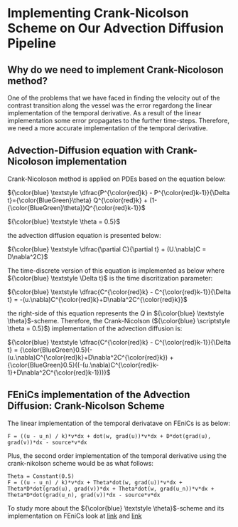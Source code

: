 # Implementing Crank-Nicolson Scheme on Our Advection Diffusion Pipeline
## Why do we need to implement Crank-Nicoloson method?
One of the problems that we have faced in finding the velocity out of the contrast transition along the vessel was the error regardong the linear implementation of the temporal derivative. As a result of the linear implementation some error propagates to the further time-steps. Therefore, we need a more accurate implementation of the temporal derivative.
## Advection-Diffusion equation with Crank-Nicoloson implementation
Crank-Nicoloson method is applied on PDEs based on the equation below:

${\color{blue} \textstyle \dfrac{P^{\color{red}k} - P^{\color{red}k-1}}{\Delta t}={\color{BlueGreen}\theta} Q^{\color{red}k} + (1-{\color{BlueGreen}\theta})Q^{\color{red}k-1}}$

${\color{blue} \textstyle \theta = 0.5}$

the advection diffusion equation is presented below:

${\color{blue} \textstyle \dfrac{\partial C}{\partial t} + (U.\nabla)C = D\nabla^2C}$

The time-discrete version of this equation is implemented as below where ${\color{blue} \textstyle \Delta t}$ is the time discritization parameter:

${\color{blue} \textstyle \dfrac{C^{\color{red}k} - C^{\color{red}k-1}}{\Delta t} = -(u.\nabla)C^{\color{red}k}+D\nabla^2C^{\color{red}k}}$

the right-side of this equation represents the $Q$ in ${\color{blue} \textstyle \theta}$-scheme. Therefore, the Crank-Nicolson (${\color{blue} \scriptstyle \theta = 0.5}$) implementation of the advection diffusion is:

${\color{blue} \textstyle \dfrac{C^{\color{red}k} - C^{\color{red}k-1}}{\Delta t} = {\color{BlueGreen}0.5}(-(u.\nabla)C^{\color{red}k}+D\nabla^2C^{\color{red}k}) + {\color{BlueGreen}0.5}((-(u.\nabla)C^{\color{red}k-1}+D\nabla^2C^{\color{red}k-1}))}$

## FEniCs implementation of the Advection Diffusion: Crank-Nicolson Scheme

The linear implementation of the temporal derivatave on FEniCs is as below:

```
F = ((u - u_n) / k)*v*dx + dot(w, grad(u))*v*dx + D*dot(grad(u), grad(v))*dx - source*v*dx
```

Plus, the second order implementation of the temporal derivative using the crank-nikolson scheme would be as what follows:

```
Theta = Constant(0.5)
F = ((u - u_n) / k)*v*dx + Theta*dot(w, grad(u))*v*dx + Theta*D*dot(grad(u), grad(v))*dx + Theta*dot(w, grad(u_n))*v*dx + Theta*D*dot(grad(u_n), grad(v))*dx - source*v*dx
```

To study more about the ${\color{blue} \textstyle \theta}$-scheme and its implementation on FEniCs look at [link](https://home.simula.no/~hpl/homepage/fenics-tutorial/release-1.0-nonabla/webm/timedep.html) and [link](https://en.wikipedia.org/wiki/Crank–Nicolson_method)
